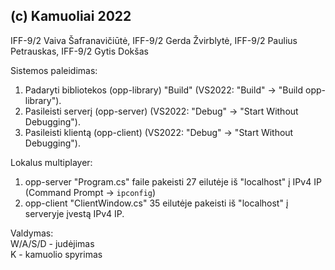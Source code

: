 (c) Kamuoliai 2022
---
IFF-9/2 Vaiva Šafranavičiūtė, IFF-9/2 Gerda Žvirblytė, IFF-9/2 Paulius Petrauskas, IFF-9/2 Gytis Dokšas  

Sistemos paleidimas:  
1. Padaryti bibliotekos (opp-library) "Build" (VS2022: "Build" -> "Build opp-library").  
2. Pasileisti serverį (opp-server) (VS2022: "Debug" -> "Start Without Debugging").  
3. Pasileisti klientą (opp-client) (VS2022: "Debug" -> "Start Without Debugging").  

Lokalus multiplayer:  
1. opp-server "Program.cs" faile pakeisti 27 eilutėje iš "localhost" į IPv4 IP (Command Prompt -> `ipconfig`)  
2. opp-client "ClientWindow.cs" 35 eilutėje pakeisti iš "localhost" į serveryje įvestą IPv4 IP.  

Valdymas:  
W/A/S/D - judėjimas  
K - kamuolio spyrimas  
